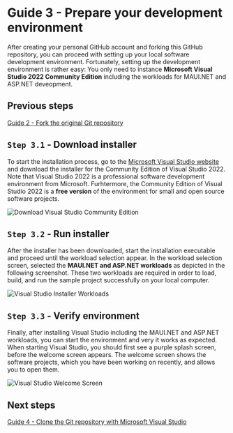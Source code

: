# Guide 3 - Prepare your development environment

After creating your personal GitHub account and forking this GitHub repository, you can proceed with setting up your local software development environment. Fortunately, setting up the development environment is rather easy: You only need to instance **Microsoft Visual Studio 2022 Community Edition** including the workloads for MAUI.NET and ASP.NET deveopment.

## Previous steps

[Guide 2 - Fork the original Git repository](../1_Fork/README.md)

## ``Step 3.1`` - Download installer

To start the installation process, go to the [Microsoft Visual Studio website](https://visualstudio.microsoft.com/) and download the installer for the Community Edition of Visual Studio 2022. Note that Visual Studio 2022 is a professional software development environment from Microsoft. Furhtermore, the Community Edition of Visual Studio 2022 is a **free version** of the environment for small and open source software projects.

![Download Visual Studio Community Edition](./Download_Visual_Studio_Community_Edition.png)

## ``Step 3.2`` - Run installer

After the installer has been downloaded, start the installation executable and proceed until the workload selection appear. In the workload selection screen, selected the **MAUI.NET and ASP.NET workloads** as depicted in the following screenshot. These two workloads are required in order to load, build, and run the sample project successfully on your local computer.

![Visual Studio Installer Workloads](./Visual_Studio_Installer_Workloads.png)

## ``Step 3.3`` - Verify environment

Finally, after installing Visual Studio including the MAUI.NET and ASP.NET workloads, you can start the environment and very it works as expected. When starting Visual Studio, you should first see a purple splash screen, before the welcome screen appears. The welcome screen shows the software projects, which you have been working on recently, and allows you to open them.

![Visual Studio Welcome Screen](./Visual_Studio_Welcome_Screen.png)

## Next steps

[Guide 4 - Clone the Git repository with Microsoft Visual Studio](../3_Clone/README.md)